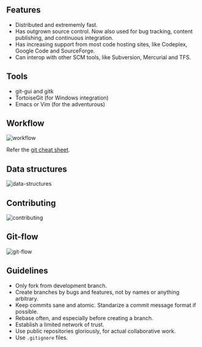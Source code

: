 ## Features

* Distributed and extrememly fast.
* Has outgrown source control. Now also used for bug tracking, content publishing, and continuous integration.
* Has increasing support from most code hosting sites, like Codeplex, Google Code and SourceForge.
* Can interop with other SCM tools, like Subversion, Mercurial and TFS.

## Tools

* git-gui and gitk
* TortoiseGit (for Windows integration)
* Emacs or Vim (for the adventurous)

## Workflow

![workflow](https://raw.github.com/darth10/git-info/master/imgs/transport-workflow.png)

Refer the [git cheat sheet](https://github.com/darth10/git-info/blob/master/git-cheat-sheet.pdf?raw=true).

## Data structures

![data-structures](https://raw.github.com/darth10/git-info/master/imgs/data-structures.png)

## Contributing 

![contributing](https://raw.github.com/darth10/git-info/master/imgs/contributing.png)

## Git-flow

![git-flow](https://raw.github.com/darth10/git-info/master/imgs/gitflow.png)

## Guidelines

* Only fork from development branch.
* Create branches by bugs and features, not by names or anything arbitrary.
* Keep commits sane and atomic. Standarize a commit message format if possible.
* Rebase often, and especially before creating a branch.
* Establish a limited network of trust.
* Use public repositories gloriously, for actual collaborative work.
* Use `.gitignore` files.



